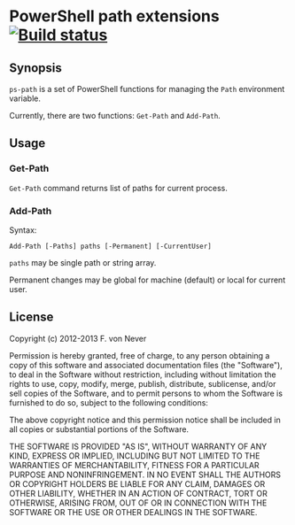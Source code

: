 PowerShell path extensions [![Build status](https://ci.appveyor.com/api/projects/status/lvtnv59y27of6r52/branch/develop?svg=true)](https://ci.appveyor.com/project/ForNeVeR/ps-path/branch/develop)
==========================

Synopsis
--------
`ps-path` is a set of PowerShell functions for managing the `Path` environment variable.

Currently, there are two functions: `Get-Path` and `Add-Path`.

Usage
-----

### Get-Path
`Get-Path` command returns list of paths for current process.

### Add-Path
Syntax:

    Add-Path [-Paths] paths [-Permanent] [-CurrentUser]

`paths` may be single path or string array.

Permanent changes may be global for machine (default) or local for current user.

License
-------
Copyright (c) 2012-2013 F. von Never

Permission is hereby granted, free of charge, to any person obtaining a copy of this software and associated documentation files (the "Software"), to deal in the Software without restriction, including without limitation the rights to use, copy, modify, merge, publish, distribute, sublicense, and/or sell copies of the Software, and to permit persons to whom the Software is furnished to do so, subject to the following conditions:

The above copyright notice and this permission notice shall be included in all copies or substantial portions of the Software.

THE SOFTWARE IS PROVIDED "AS IS", WITHOUT WARRANTY OF ANY KIND, EXPRESS OR IMPLIED, INCLUDING BUT NOT LIMITED TO THE WARRANTIES OF MERCHANTABILITY, FITNESS FOR A PARTICULAR PURPOSE AND NONINFRINGEMENT. IN NO EVENT SHALL THE AUTHORS OR COPYRIGHT HOLDERS BE LIABLE FOR ANY CLAIM, DAMAGES OR OTHER LIABILITY, WHETHER IN AN ACTION OF CONTRACT, TORT OR OTHERWISE, ARISING FROM, OUT OF OR IN CONNECTION WITH THE SOFTWARE OR THE USE OR OTHER DEALINGS IN THE SOFTWARE.

